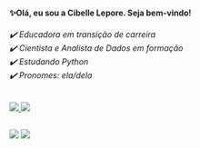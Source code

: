 <h4> ✨Olá, eu sou a Cibelle Lepore.
     Seja bem-vindo! </h4>
      
<h6>
✔️ Educadora em transição de carreira</br>
✔️ Cientista e Analista de Dados em formação</br>
✔️ Estudando Python</br>
✔️ Pronomes: ela/dela</h6>
      
 <div align="left">
  <a href="https://github.com/cibellelepore">
 <img altura="100em" src="https://github-readme-stats.vercel.app/api?username=cibellelepore&show_icons=true&theme=radical&include_all_commits=true&count_private=true"/>
 <img altura="100em" src="https://github-readme-stats.vercel.app/api/top-langs/?username=cibellelepore&layout=compact&langs_count=7&theme=radical"/>
</div>     

  ##
<div>   
 <a href = "mailto:cibellelepore@gmail.com"><img src="https://img.shields.io/badge/-Gmail-%23333?style=for-the-badge&logo=gmail&logoColor=yellow" target="_blank"></a> 
 <a href="https://www.linkedin.com/in/cibellelepore/" target="_blank"><img src="https://img.shields.io/badge/-LinkedIn-%230077B5?style=for-the-badge&logo=linkedin&logoColor=yellow" target="_blank"></a>
<!---
cibellelepore/cibellelepore é um ✨ repositório especial ✨ porque seu 'README.md' (este arquivo) aparece em seu perfil GitHub.
Você pode clicar no link Visualização para dar uma olhada em suas alterações.
--->
